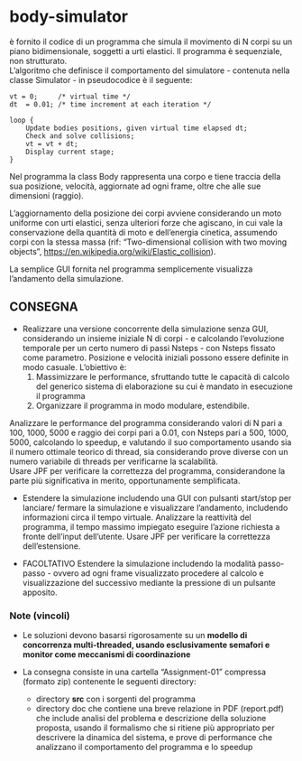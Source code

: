 # body-simulator

è fornito il codice di un programma  che simula il movimento di N corpi su un piano bidimensionale, soggetti a urti 
elastici. Il programma è sequenziale, non strutturato.  
L’algoritmo che definisce il comportamento del simulatore - contenuta nella classe Simulator - in pseudocodice è il 
seguente:

```$xslt
vt = 0;     /* virtual time */         
dt  = 0.01; /* time increment at each iteration */
        
loop {
    Update bodies positions, given virtual time elapsed dt;
    Check and solve collisions;
    vt = vt + dt;   
    Display current stage;
}
```
Nel programma la class Body rappresenta una corpo e tiene traccia della sua posizione, velocità, aggiornate ad ogni 
frame, oltre che alle sue dimensioni (raggio).  

L’aggiornamento della posizione dei corpi avviene considerando un moto uniforme con urti elastici, senza ulteriori forze
che agiscano, in cui vale la conservazione della quantità di moto e dell’energia cinetica, assumendo corpi con la stessa
massa (rif: “Two-dimensional collision with two moving objects”, https://en.wikipedia.org/wiki/Elastic_collision).

La semplice GUI fornita nel programma semplicemente visualizza l’andamento della simulazione.  

## CONSEGNA

- Realizzare una versione concorrente della simulazione senza GUI, considerando un insieme iniziale N di corpi - e 
calcolando l’evoluzione temporale per un certo numero di passi Nsteps - con Nsteps fissato come parametro. Posizione e
velocità iniziali possono essere definite in modo casuale. L’obiettivo è:
  1. Massimizzare le performance, sfruttando tutte le capacità di calcolo del generico  sistema di elaborazione su cui è
   mandato in esecuzione il programma
  2. Organizzare il programma in modo modulare, estendibile.

Analizzare le performance del programma considerando valori di N pari a 100, 1000, 5000 e raggio dei corpi pari a 0.01, 
con Nsteps pari a 500, 1000, 5000, calcolando lo speedup, e valutando il suo comportamento usando sia il numero ottimale
teorico di thread, sia considerando prove diverse con un numero variabile di threads per verificarne la scalabilità.   
Usare JPF per verificare la correttezza del programma, considerandone la parte più significativa in merito, 
opportunamente semplificata.

- Estendere la simulazione includendo una GUI con pulsanti start/stop per lanciare/ fermare la simulazione e 
visualizzare l’andamento, includendo informazioni circa il tempo virtuale. Analizzare la reattività del programma, il 
tempo massimo impiegato eseguire l’azione richiesta a fronte dell’input dell’utente.
Usare JPF per verificare la correttezza dell’estensione.

- FACOLTATIVO Estendere la simulazione includendo la modalità passo-passo - ovvero ad ogni frame visualizzato 
procedere al calcolo e visualizzazione del successivo mediante la pressione di un pulsante apposito.

### Note (vincoli)

- Le soluzioni devono basarsi rigorosamente su un **modello di concorrenza multi-threaded, usando esclusivamente 
semafori e monitor come meccanismi di coordinazione**

- La consegna consiste in una cartella “Assignment-01” compressa (formato zip) contenente le seguenti directory:
  * directory **src** con i sorgenti del programma
  * directory doc che contiene una breve relazione in PDF (report.pdf) che include analisi del problema e descrizione 
  della soluzione proposta, usando il formalismo che si ritiene più appropriato per descrivere la dinamica del sistema, 
  e prove di performance che analizzano il comportamento del programma e lo speedup
